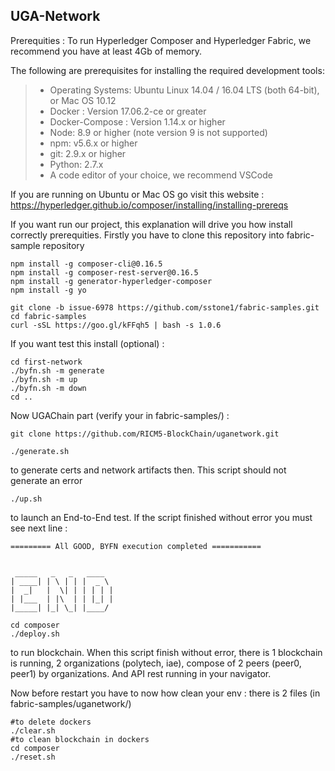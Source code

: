## UGA-Network
Prerequities :
To run Hyperledger Composer and Hyperledger Fabric, we recommend you have at least 4Gb of memory.

The following are prerequisites for installing the required development tools:
> * Operating Systems: Ubuntu Linux 14.04 / 16.04 LTS (both 64-bit), or Mac OS 10.12
> * Docker : Version 17.06.2-ce or greater
> * Docker-Compose : Version 1.14.x or higher
> * Node: 8.9 or higher (note version 9 is not supported)
> * npm: v5.6.x or higher
> * git: 2.9.x or higher
> * Python: 2.7.x
> * A code editor of your choice, we recommend VSCode

If you are running on Ubuntu or Mac OS go visit this website : https://hyperledger.github.io/composer/installing/installing-prereqs


If you want run our project, this explanation will drive you how install correctly prerequities.
Firstly you have to clone this repository into fabric-sample repository

```
npm install -g composer-cli@0.16.5
npm install -g composer-rest-server@0.16.5
npm install -g generator-hyperledger-composer
npm install -g yo
```
```
git clone -b issue-6978 https://github.com/sstone1/fabric-samples.git
cd fabric-samples
curl -sSL https://goo.gl/kFFqh5 | bash -s 1.0.6
```
If you want test this install (optional) :
```
cd first-network
./byfn.sh -m generate
./byfn.sh -m up
./byfn.sh -m down
cd ..
```
Now UGAChain part (verify your in fabric-samples/) :
```
git clone https://github.com/RICM5-BlockChain/uganetwork.git
```

```
./generate.sh 
```
to generate certs and network artifacts then. This script should not generate an error
```
./up.sh 
```
to launch an End-to-End test. If the script finished without error you must see next line :
```
========= All GOOD, BYFN execution completed =========== 


 _____   _   _   ____   
| ____| | \ | | |  _ \  
|  _|   |  \| | | | | | 
| |___  | |\  | | |_| | 
|_____| |_| \_| |____/  

```

```
cd composer
./deploy.sh
```
to run blockchain. When this script finish without error, there is 1 blockchain is running, 2 organizations (polytech, iae), compose of 2 peers (peer0, peer1) by organizations. And API rest running in your navigator.

Now before restart you have to now how clean your env :
there is 2 files (in fabric-samples/uganetwork/)
```
#to delete dockers
./clear.sh
#to clean blockchain in dockers
cd composer
./reset.sh
```

